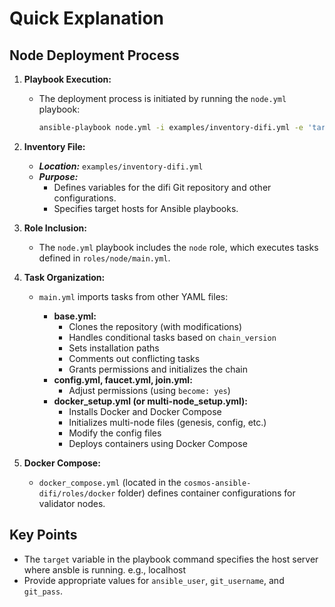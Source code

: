 # Quick Explanation

## Node Deployment Process

1. **Playbook Execution:**

   - The deployment process is initiated by running the `node.yml` playbook:

     ```bash
     ansible-playbook node.yml -i examples/inventory-difi.yml -e 'target=SERVER_IP_OR_DOMAIN ansible_user=[username] git_username=[git_username] git_pass=[git_personalAccessToken]'
     ```

2. **Inventory File:**
    - ***Location:*** `examples/inventory-difi.yml`
    - ***Purpose:***
        - Defines variables for the difi Git repository and other configurations.
        - Specifies target hosts for Ansible playbooks.

3. **Role Inclusion:**

   - The `node.yml` playbook includes the `node` role, which executes tasks defined in `roles/node/main.yml`.

4. **Task Organization:**

   - `main.yml` imports tasks from other YAML files:

     - **base.yml:**
       - Clones the repository (with modifications)
       - Handles conditional tasks based on `chain_version`
       - Sets installation paths
       - Comments out conflicting tasks
       - Grants permissions and initializes the chain
     - **config.yml, faucet.yml, join.yml:**
       - Adjust permissions (using `become: yes`)
     - **docker_setup.yml (or multi-node_setup.yml):**
       - Installs Docker and Docker Compose
       - Initializes multi-node files (genesis, config, etc.)
       - Modify the config files
       - Deploys containers using Docker Compose

5. **Docker Compose:**

   - `docker_compose.yml` (located in the `cosmos-ansible-difi/roles/docker` folder) defines container configurations for validator nodes.

## Key Points

- The `target` variable in the playbook command specifies the host server where ansble is running. e.g., localhost
- Provide appropriate values for `ansible_user`, `git_username`, and `git_pass`.
<!-- - Consider renaming `docker_setup.yml` to `multi-node_setup.yml` for clarity. -->

<!-- ## Additional Notes

- [Add any further details or explanations as needed.] -->






<!-- ### Misc

we run the node.yml file in playbook command, which includes the node role, which redirects to the roles/node/main.yml file

main.yml file imports tasks from the other files like base.yml, config.yml, docker_setup.yml, etc

base.yml 
    - clone the repo modified
    - some modifications in conditions of tasks which ask chain_version
    - Change in install task such that path is set 
    - commented some conflicting and unnecessary tasks
    - Give Permissions and Initialize chain task added

config.yml, faucet.yml, join.yml, 
    - changed the permissions(become : yes)

docker_setup.yml (can be changed to multi-node_setup.yml)
    - Install docke, docker compose
    - Initialize and Setup the multinode files like genesis, config, etc.
    - Deploy containers using docker compose


docker_compose.yml in cosmos-ansible-difi folder
    - The docker-compose file to deploy the containers for nodes of validators


The command for deployment of containers: 
    ansible-playbook node.yml -i examples/inventory-difi.yml -e 'target=SERVER_IP_OR_DOMAIN ansible_user=[username] git_username=[git_username] git_pass=[git_personalAccessToken]'

 -->
